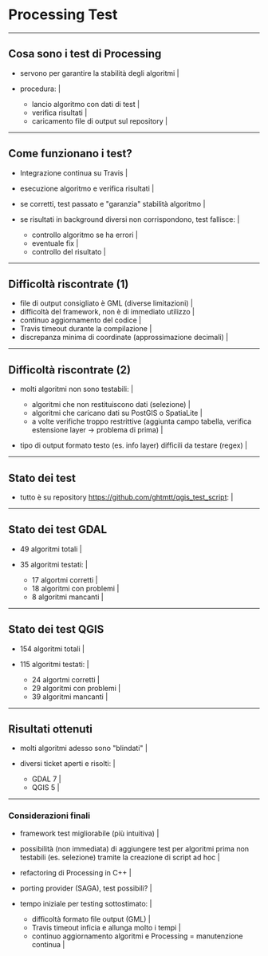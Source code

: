 # Processing Test


---


## Cosa sono i test di Processing

- servono per garantire la stabilità degli algoritmi |

- procedura: |

    - lancio algoritmo con dati di test |
    - verifica risultati |
    - caricamento file di output sul repository |

---

## Come funzionano i test?

- Integrazione continua su Travis |
- esecuzione algoritmo e verifica risultati |
- se corretti, test passato e "garanzia" stabilità algoritmo |
- se risultati in background diversi non corrispondono, test fallisce: |

    - controllo algoritmo se ha errori |
    - eventuale fix |
    - controllo del risultato |


---

## Difficoltà riscontrate (1)

- file di output consigliato è GML (diverse limitazioni) |
- difficoltà del framework, non è di immediato utilizzo |
- continuo aggiornamento del codice |
- Travis timeout durante la compilazione |
- discrepanza minima di coordinate (approssimazione decimali) |

---

## Difficoltà riscontrate (2)

- molti algoritmi non sono testabili: |

    - algoritmi che non restituiscono dati (selezione) |
    - algoritmi che caricano dati su PostGIS o SpatiaLite |
    - a volte verifiche troppo restrittive (aggiunta campo tabella, verifica estensione layer -> problema di prima) |
    
- tipo di output formato testo (es. info layer) difficili da testare (regex) |

---

## Stato dei test

- tutto è su repository https://github.com/ghtmtt/qgis_test_script: |

---

## Stato dei test GDAL

- 49 algoritmi totali |
- 35 algoritmi testati: |

    - 17 algortmi corretti |
    - 18 algoritmi con problemi | 
    - 8 algoritmi mancanti |

---

## Stato dei test QGIS

- 154 algoritmi totali |
- 115 algoritmi testati: |

    - 24 algortmi corretti |
    - 29 algoritmi con problemi | 
    - 39 algoritmi mancanti |

---

## Risultati ottenuti

- molti algoritmi adesso sono "blindati" |
- diversi ticket aperti e risolti: |

    - GDAL 7 |
    - QGIS 5 |

---

### Considerazioni finali

- framework test migliorabile (più intuitiva) |
- possibilità (non immediata) di aggiungere test per algoritmi prima non testabili (es. selezione) tramite la creazione di script ad hoc |
- refactoring di Processing in C++ |
- porting provider (SAGA), test possibili? | 
- tempo iniziale per testing sottostimato: |

    - difficoltà formato file output (GML) |
    - Travis timeout inficia e allunga molto i tempi |
    - continuo aggiornamento algoritmi e Processing = manutenzione continua |
 










